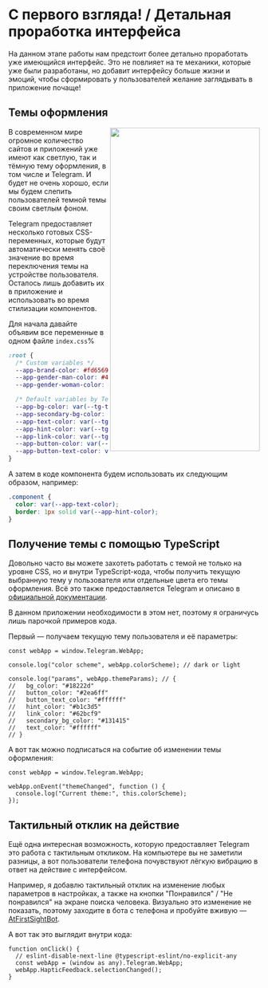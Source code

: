 # С первого взгляда! / Детальная проработка интерфейса

На данном этапе работы нам предстоит более детально проработать уже имеющийся интерфейс. Это не повлияет на те механики, которые уже были разработаны, но добавит интерфейсу больше жизни и эмоций, чтобы сформировать у пользователей желание заглядывать в приложение почаще!

## Темы оформления

<img align="right" width="300" height="649" src="../images/interface-details/switch-themes.gif">

В современном мире огромное количество сайтов и приложений уже имеют как светлую, так и тёмную тему оформления, в том числе и Telegram. И будет не очень хорошо, если мы будем слепить пользователей темной темы своим светлым фоном.

Telegram предоставляет несколько готовых CSS-переменных, которые будут автоматически менять своё значение во время переключения темы на устройстве пользователя. Осталось лишь добавить их в приложение и использовать во время стилизации компонентов.

Для начала давайте объявим все переменные в одном файле `index.css`%

```css
:root {
  /* Custom variables */
  --app-brand-color: #fd6569;
  --app-gender-man-color: #4e92e2;
  --app-gender-woman-color: #fd6569;

  /* Default variables by Telegram */
  --app-bg-color: var(--tg-theme-bg-color);
  --app-secondary-bg-color: var(--tg-theme-secondary-bg-color);
  --app-text-color: var(--tg-theme-text-color);
  --app-hint-color: var(--tg-theme-hint-color);
  --app-link-color: var(--tg-theme-link-color);
  --app-button-color: var(--tg-theme-button-color);
  --app-button-text-color: var(--tg-theme-button-text);
}
```

А затем в коде компонента будем использовать их следующим образом, например:

```css
.component {
  color: var(--app-text-color);
  border: 1px solid var(--app-hint-color);
}
```

## Получение темы с помощью TypeScript

Довольно часто вы можете захотеть работать с темой не только на уровне CSS, но и внутри TypeScript-кода, чтобы получить текущую выбранную тему у пользователя или отдельные цвета его темы оформления. Всё это также предоставляется Telegram и описано в [официальной документации](https://core.telegram.org/bots/webapps#themeparams).

В данном приложении необходимости в этом нет, поэтому я ограничусь лишь парочкой примеров кода.

Первый — получаем текущую тему пользователя и её параметры:

```tsx
const webApp = window.Telegram.WebApp;

console.log("color scheme", webApp.colorScheme); // dark or light

console.log("params", webApp.themeParams); // {
//   bg_color: "#18222d"
//   button_color: "#2ea6ff"
//   button_text_color: "#ffffff"
//   hint_color: "#b1c3d5"
//   link_color: "#62bcf9"
//   secondary_bg_color: "#131415"
//   text_color: "#ffffff"
// }
```

А вот так можно подписаться на событие об изменении темы оформления:

```tsx
const webApp = window.Telegram.WebApp;

webApp.onEvent("themeChanged", function () {
  console.log("Current theme:", this.colorScheme);
});
```

## Тактильный отклик на действие

Ещё одна интересная возможность, которую предоставляет Telegram это работа с тактильным откликом. На компьютере вы не заметили разницы, а вот пользователи телефона почувствуют лёгкую вибрацию в ответ на действие с интерфейсом.

Например, я добавлю тактильный отклик на изменение любых параметров в настройках, а также на кнопки "Понравился" / "Не понравился" на экране поиска человека. Визуально это изменение не показать, поэтому заходите в бота с телефона и пробуйте вживую — [AtFirstSightBot](@at_first_sight_bot).

А вот так это выглядит внутри кода:

```tsx
function onClick() {
  // eslint-disable-next-line @typescript-eslint/no-explicit-any
  const webApp = (window as any).Telegram.WebApp;
  webApp.HapticFeedback.selectionChanged();
}
```
